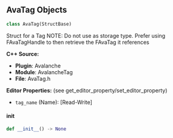 ## AvaTag Objects

```python
class AvaTag(StructBase)
```

Struct for a Tag
NOTE: Do not use as storage type. Prefer using FAvaTagHandle to then retrieve the FAvaTag it references

**C++ Source:**

- **Plugin**: Avalanche
- **Module**: AvalancheTag
- **File**: AvaTag.h

**Editor Properties:** (see get_editor_property/set_editor_property)

- ``tag_name`` (Name):  [Read-Write]

<a id="unreal.AvaTag.__init__"></a>

#### __init__

```python
def __init__() -> None
```

<a id="unreal.AvaTagAlias"></a>